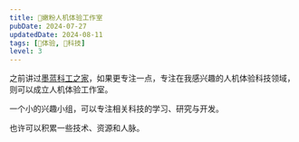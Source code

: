 ```yaml
---
title: 💖嫩粉人机体验工作室
pubDate: 2024-07-27
updatedDate: 2024-08-11
tags: [💓体验, 🔭科技]
level: 3
---
```


之前讲过[墨蓝科工之家](/studio/20240712-tech-home)，如果更专注一点，专注在我感兴趣的人机体验科技领域，则可以成立人机体验工作室。

一个小的兴趣小组，可以专注相关科技的学习、研究与开发。

也许可以积累一些技术、资源和人脉。
